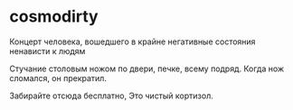 # cosmodirty
Концерт человека, вошедшего в крайне негативные состояния ненависти к людям

Стучание столовым ножом по двери, печке, всему подряд. Когда нож сломался, он прекратил.

Забирайте отсюда бесплатно, Это чистый кортизол.
